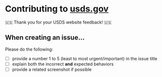 # Contributing to [usds.gov](https://www.usds.gov)

:us: Thank you for your USDS website feedback! :us:

## When creating an issue...
Please do the following:
- [ ] provide a number 1 to 5 (least to most urgent/important) in the issue title
- [ ] explain both the incorrect __and__ expected behaviors
- [ ] provide a related screenshot if possible
